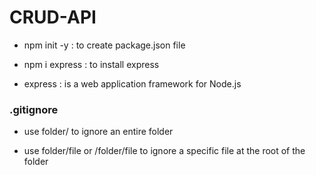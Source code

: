 # CRUD-API

- npm init -y : to create package.json file

- npm i express : to install express

- express : is a web application framework for Node.js

### .gitignore

- use folder/ to ignore an entire folder

- use folder/file or /folder/file to ignore a specific file at the root of the folder

